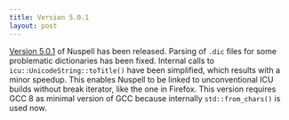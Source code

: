 ```yaml
---
title: Version 5.0.1
layout: post
---
```

[Version 5.0.1](https://github.com/nuspell/nuspell/releases/tag/v5.0.1) of
Nuspell has been released. Parsing of `.dic` files for some problematic
dictionaries has been fixed. Internal calls to `icu::UnicodeString::toTitle()`
have been simplified, which results with a minor speedup. This enables Nuspell
to be linked to unconventional ICU builds without break iterator, like the one
in Firefox. This version requires GCC 8 as minimal version of GCC because
internally `std::from_chars()` is used now.
